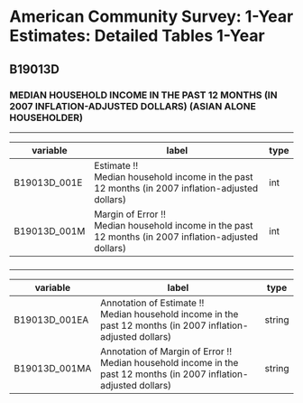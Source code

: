 # American Community Survey: 1-Year Estimates: Detailed Tables 1-Year

## B19013D

### MEDIAN HOUSEHOLD INCOME IN THE PAST 12 MONTHS (IN 2007 INFLATION-ADJUSTED DOLLARS) (ASIAN ALONE HOUSEHOLDER)

___

| variable | label | type |
| ----- | ----- | ----- |
| B19013D_001E | Estimate !!<br>Median household income in the past 12 months (in 2007 inflation-adjusted dollars) | int |
| B19013D_001M | Margin of Error !!<br>Median household income in the past 12 months (in 2007 inflation-adjusted dollars) | int |
### 

___

| variable | label | type |
| ----- | ----- | ----- |
| B19013D_001EA | Annotation of Estimate !!<br>Median household income in the past 12 months (in 2007 inflation-adjusted dollars) | string |
| B19013D_001MA | Annotation of Margin of Error !!<br>Median household income in the past 12 months (in 2007 inflation-adjusted dollars) | string |

